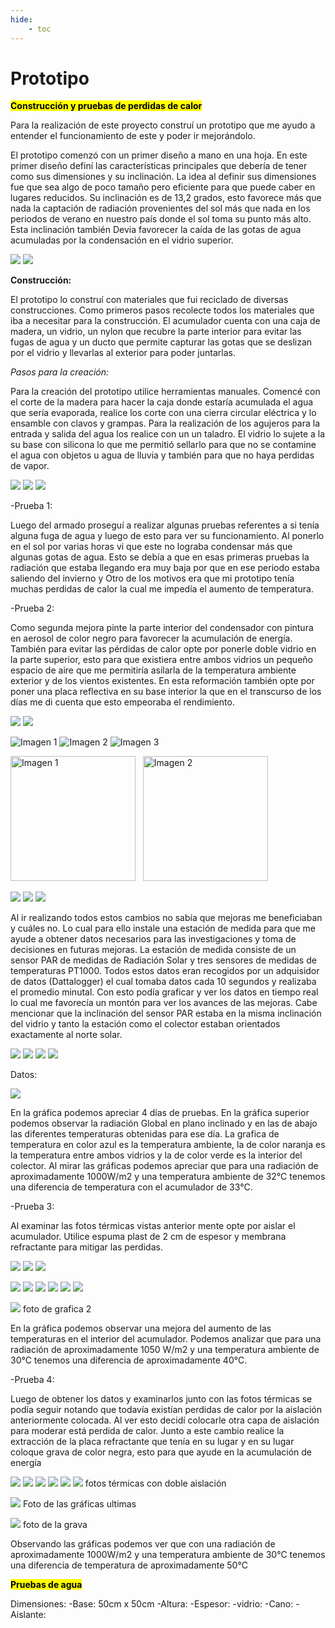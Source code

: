 ```yaml
---
hide:
    - toc
---
```


# Prototipo

<strong><Mark>Construcción y pruebas de perdidas de calor</Mark></strong> 

Para la realización de este proyecto construí un prototipo que me ayudo a entender el funcionamiento de este y poder ir mejorándolo.

El prototipo comenzó con un primer diseño a mano en una hoja. En este primer diseño definí las características
principales que debería de tener como sus dimensiones y su inclinación.
La idea al definir sus dimensiones fue que sea algo de poco tamaño pero eficiente para que puede caber en lugares reducidos.
Su inclinación es de 13,2 grados, esto favorece más que nada la captación de radiación provenientes del sol más que nada
en los periodos de verano en nuestro país donde el sol toma su punto más alto. Esta inclinación también Devia favorecer la caída
de las gotas de agua acumuladas por la condensación en el vidrio superior.



![](../images/Proyecto/Ideas%20iniciales/solsticios.gif)
![](../images/Proyecto/Ideas%20iniciales/WhatsApp%20Image%202024-11-25%20at%2010.57.24%20AM.jpeg)


<strong>Construcción:</strong>


El prototipo lo construí con materiales que fui reciclado de diversas construcciones.
Como primeros pasos recolecte todos los materiales que iba a necesitar para la construcción.
El acumulador cuenta con una caja de madera, un vidrio, un nylon que recubre la parte interior para evitar las fugas de agua y un ducto que permite capturar las gotas que se deslizan por el vidrio y llevarlas al exterior para poder juntarlas.

<em>Pasos para la creación:</em>



Para la creación del prototipo utilice herramientas manuales. 
Comencé con el corte de la madera para hacer la caja donde estaría acumulada el agua que sería evaporada, realice los corte con una cierra circular eléctrica y lo ensamble con clavos y grampas.
Para la realización de los agujeros para la entrada y salida del agua los realice con un un taladro.
El vidrio lo sujete a la su base con silicona lo que me permitió sellarlo para que no se contamine el agua con objetos u agua de lluvia y también para que no haya perdidas de vapor.


![](../images/Proyecto/Primer%20prototipo/Cortes%20y%20primer%20armado/primera.jpeg)
![](../images/Proyecto/Primer%20prototipo/Cortes%20y%20primer%20armado/segunda.jpeg)
![](../images/Proyecto/Primer%20prototipo/Cortes%20y%20primer%20armado/tercera.jpeg)


-Prueba 1:

Luego del armado proseguí a realizar algunas pruebas referentes a si tenía alguna fuga de agua y luego de esto para ver su funcionamiento.
Al ponerlo en el sol por varias horas vi que este no lograba condensar más que algunas gotas de agua. Esto se debía a que en esas primeras pruebas la radiación que estaba llegando era muy baja por que en ese periodo estaba saliendo del invierno y Otro de los motivos era que mi prototipo tenía muchas perdidas de calor la cual me impedía el aumento de temperatura.



-Prueba 2:

Como segunda mejora pinte la parte interior del condensador con pintura en aerosol de color negro para favorecer la acumulación de energía. También para evitar las pérdidas de calor opte por ponerle doble vidrio en la parte superior, esto para que existiera entre ambos vidrios un pequeño espacio de aire que me permitiría asilarla de la temperatura ambiente exterior y de los vientos existentes.
En esta reformación también opte por poner una placa reflectiva en su base interior la que en el transcurso de los días me di cuenta que esto empeoraba el rendimiento.


![](../images/Proyecto/Primer%20prototipo/Dos%20vidrios/primera.jpeg)
![](../images/Proyecto/Primer%20prototipo/Dos%20vidrios/segunda.jpeg)



![Imagen 1](../images/Proyecto/Primer%20prototipo/Dos%20vidrios/t1.jpeg) ![Imagen 2](../images/Proyecto/Primer%20prototipo/Dos%20vidrios/tt1.jpeg) ![Imagen 3](../images/Proyecto/Primer%20prototipo/Dos%20vidrios/t2.jpeg)

<img src="../images/Proyecto/Primer%20prototipo/Dos%20vidrios/t1.jpeg" alt="Imagen 1" width="200"> &nbsp; <img src="../images/Proyecto/Primer%20prototipo/Dos%20vidrios/tt1.jpeg" alt="Imagen 2" width="200">



![](../images/Proyecto/Primer%20prototipo/Dos%20vidrios/tt2.jpeg)
![](../images/Proyecto/Primer%20prototipo/Dos%20vidrios/t3.jpeg)
![](../images/Proyecto/Primer%20prototipo/Dos%20vidrios/tt3.jpeg)



Al ir realizando todos estos cambios no sabía que mejoras me beneficiaban y cuáles no. Lo cual para ello instale una estación de medida para que me ayude a obtener datos necesarios para las investigaciones y toma de decisiones en futuras mejoras.
La estación de medida consiste de un sensor PAR de medidas de Radiación Solar y tres sensores de medidas de temperaturas PT1000.
Todos estos datos eran recogidos por un adquisidor de datos (Dattalogger) el cual tomaba datos cada 10 segundos y realizaba el promedio minutal. Con esto podía graficar y ver los datos en tiempo real lo cual me favorecía un montón para ver los avances de las mejoras.
Cabe mencionar que la inclinación del sensor PAR estaba en la misma inclinación del vidrio y tanto la estación como el colector estaban orientados exactamente al norte solar.


![](../images/Proyecto/Primer%20prototipo/Data%20Logger%20y%20sensores/1.jpeg)
![](../images/Proyecto/Primer%20prototipo/Data%20Logger%20y%20sensores/2.jpeg)
![](../images/Proyecto/Primer%20prototipo/Data%20Logger%20y%20sensores/3.jpeg)
![](../images/Proyecto/Primer%20prototipo/Data%20Logger%20y%20sensores/4.jpeg)



Datos:

![](../images/Proyecto/Graficas/Primeras_Modificaciones.png)


En la gráfica podemos apreciar 4 días de pruebas. En la gráfica superior podemos observar la radiación Global en plano inclinado y en las de abajo las diferentes temperaturas obtenidas para ese día.
La grafica de temperatura en color azul es la temperatura ambiente, la de color naranja es la temperatura entre ambos vidrios y la de color verde es la interior del colector.
Al mirar las gráficas podemos apreciar que para una radiación de aproximadamente 1000W/m2 y una temperatura ambiente de 32°C tenemos una diferencia de temperatura con el acumulador de 33°C.


-Prueba 3:

Al examinar las fotos térmicas vistas anterior mente opte por aislar el acumulador. Utilice espuma plast de 2 cm de espesor y membrana refractante para mitigar las perdidas.

![](../images/Proyecto/Primer%20prototipo/Una%20aislacion/1.jpeg)
![](../images/Proyecto/Primer%20prototipo/Una%20aislacion/2.jpeg)
![](../images/Proyecto/Primer%20prototipo/Una%20aislacion/3.jpeg)

![](../images/Proyecto/Primer%20prototipo/Dos%20aisalcion/at1.jpeg)
![](../images/Proyecto/Primer%20prototipo/Dos%20aisalcion/att1.jpeg)
![](../images/Proyecto/Primer%20prototipo/Dos%20aisalcion/at2.jpeg)
![](../images/Proyecto/Primer%20prototipo/Dos%20aisalcion/att2.jpeg)
![](../images/Proyecto/Primer%20prototipo/Dos%20aisalcion/at3.jpeg)
![](../images/Proyecto/Primer%20prototipo/Dos%20aisalcion/att3.jpeg)


![](../images/Proyecto/Graficas/Media_Modificacion.png)
foto de grafica 2

En la gráfica podemos observar una mejora del aumento de las temperaturas en el interior del acumulador.
Podemos analizar que para una radiación de aproximadamente 1050 W/m2 y una temperatura ambiente de 30°C tenemos una diferencia de aproximadamente 40°C.


-Prueba 4:

Luego de obtener los datos y examinarlos junto con las fotos térmicas se podía seguir notando que todavía existían perdidas de calor por la aislación anteriormente colocada. Al ver esto decidí colocarle otra capa de aislación para moderar está perdida de calor.
Junto a este cambio realice la extracción de la placa refractante que tenía en su lugar y en su lugar coloque grava de color negra, esto para que ayude en la acumulación de energía


![](../images/Proyecto/Primer%20prototipo/Dos%20aisalcion/dos1.jpeg)
![](../images/Proyecto/Primer%20prototipo/Dos%20aisalcion/dos11.jpeg)
![](../images/Proyecto/Primer%20prototipo/Dos%20aisalcion/dos2.jpeg)
![](../images/Proyecto/Primer%20prototipo/Dos%20aisalcion/dos22.jpeg)
![](../images/Proyecto/Primer%20prototipo/Dos%20aisalcion/dos3.jpeg)
![](../images/Proyecto/Primer%20prototipo/Dos%20aisalcion/dos33.jpeg)
fotos térmicas con doble aislación


![](../images/Proyecto/Graficas/Ultima_Modificacion.png)
Foto de las gráficas ultimas 

![](../images/Proyecto/Primer%20prototipo/Graava/1.jpeg)
foto de la grava

Observando las gráficas podemos ver que con una radiación de aproximadamente 1000W/m2 y una temperatura ambiente de 30°C tenemos una diferencia de temperatura de aproximadamente 50°C



<strong><Mark>Pruebas de agua<Mark></strong>





Dimensiones:
-Base: 50cm x 50cm
-Altura:
-Espesor:
-vidrio:
-Cano:
-Aislante:
